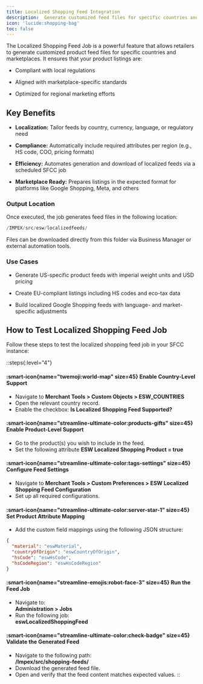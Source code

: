 ```yaml
---
title: Localized Shopping Feed Integration
description:  Generate customized feed files for specific countries and marketplaces.
icon: 'lucide:shopping-bag'
toc: false
---
```


The Localized Shopping Feed Job is a powerful feature that allows retailers to generate customized product feed files for specific countries and marketplaces. It ensures that your product listings are:

- Compliant with local regulations

- Aligned with marketplace-specific standards

- Optimized for regional marketing efforts

## Key Benefits

- **Localization:** Tailor feeds by country, currency, language, or regulatory need

- **Compliance:** Automatically include required attributes per region (e.g., HS code, COO, pricing formats)

- **Efficiency:** Automates generation and download of localized feeds via a scheduled SFCC job

- **Marketplace Ready:** Prepares listings in the expected format for platforms like Google Shopping, Meta, and others

### Output Location

Once executed, the job generates feed files in the following location:

```swift
/IMPEX/src/esw/localizedfeeds/
```
Files can be downloaded directly from this folder via Business Manager or external automation tools.

### Use Cases

- Generate US-specific product feeds with imperial weight units and USD pricing

- Create EU-compliant listings including HS codes and eco-tax data

- Build localized Google Shopping feeds with language- and market-specific adjustments

## How to Test Localized Shopping Feed Job

Follow these steps to test the localized shopping feed job in your SFCC instance:

::steps{:level="4"}

#### :smart-icon{name="twemoji:world-map" size=45} Enable Country-Level Support  

- Navigate to **Merchant Tools > Custom Objects > ESW_COUNTRIES**
- Open the relevant country record.
- Enable the checkbox: **Is Localized Shopping Feed Supported?**


#### :smart-icon{name="streamline-ultimate-color:products-gifts" size=45} Enable Product-Level Support  

- Go to the product(s) you wish to include in the feed.
- Set the following attribute **ESW Localized Shopping Product = true**

#### :smart-icon{name="streamline-ultimate-color:tags-settings" size=45} Configure Feed Settings  

- Navigate to **Merchant Tools > Custom Preferences > ESW Localized Shopping Feed Configuration**
- Set up all required configurations.

#### :smart-icon{name="streamline-ultimate-color:server-star-1" size=45} Set Product Attribute Mapping  

- Add the custom field mappings using the following JSON structure:

```json
{
  "material": "eswMaterial",
  "countryOfOrigin": "eswCountryOfOrigin",
  "hsCode": "eswHsCode",
  "hsCodeRegion": "eswHsCodeRegion"
}
```

#### :smart-icon{name="streamline-emojis:robot-face-3" size=45} Run the Feed Job  

- Navigate to:  
  **Administration > Jobs**
- Run the following job:  
  **eswLocalizedShoppingFeed**


#### :smart-icon{name="streamline-ultimate-color:check-badge" size=45} Validate the Generated Feed  

- Navigate to the following path:  
  **/Impex/src/shopping-feeds/**
- Download the generated feed file.
- Open and verify that the feed content matches expected values.
::
